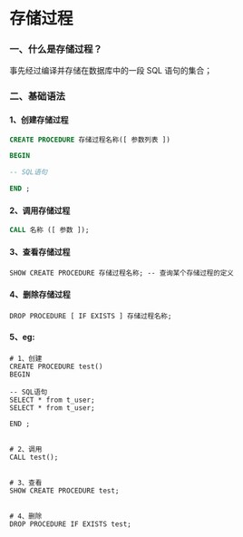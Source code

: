 # 存储过程

### 一、什么是存储过程？

事先经过编译并存储在数据库中的一段 SQL 语句的集合；

### 二、基础语法

#### 1、创建存储过程

```sql
CREATE PROCEDURE 存储过程名称([ 参数列表 ])

BEGIN

-- SQL语句

END ;
```

#### 2、调用存储过程

```sql
CALL 名称 ([ 参数 ]);
```

#### 3、查看存储过程

```
SHOW CREATE PROCEDURE 存储过程名称; -- 查询某个存储过程的定义
```

#### 4、删除存储过程

```shell
DROP PROCEDURE [ IF EXISTS ] 存储过程名称;
```

#### 5、eg:

```shell
# 1、创建
CREATE PROCEDURE test()
BEGIN

-- SQL语句
SELECT * from t_user;
SELECT * from t_user;

END ;


# 2、调用
CALL test();


# 3、查看
SHOW CREATE PROCEDURE test;


# 4、删除
DROP PROCEDURE IF EXISTS test;
```

